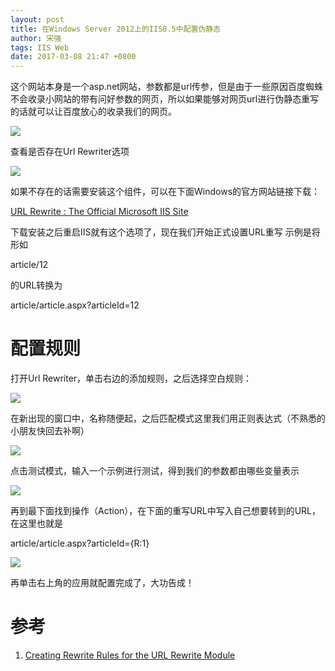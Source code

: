 ```yaml
---
layout: post
title: 在Windows Server 2012上的IIS8.5中配置伪静态
author: 宋强
tags: IIS Web
date: 2017-03-08 21:47 +0800
---
```


这个网站本身是一个asp.net网站，参数都是url传参，但是由于一些原因百度蜘蛛不会收录小网站的带有问好参数的网页，所以如果能够对网页url进行伪静态重写的话就可以让百度放心的收录我们的网页。

![](../../../images/URL&#32;Rewrite/Server.jpg)

查看是否存在Url Rewriter选项

![](../../../images/URL&#32;Rewrite/Rewrite&#32;Icon.jpg)

如果不存在的话需要安装这个组件，可以在下面Windows的官方网站链接下载：

[URL Rewrite : The Official Microsoft IIS Site](https://www.microsoft.com/web/handlers/webpi.ashx/getinstaller/urlrewrite2.appids)

下载安装之后重启IIS就有这个选项了，现在我们开始正式设置URL重写
示例是将形如

article/12

的URL转换为

article/article.aspx?articleId=12

# 配置规则
打开Url Rewriter，单击右边的添加规则，之后选择空白规则：

![](../../../images/URL&#32;Rewrite/Create&#32;rule.jpg)

在新出现的窗口中，名称随便起，之后匹配模式这里我们用正则表达式（不熟悉的小朋友快回去补啊）

![](../../../images/URL&#32;Rewrite/Edit&#32;rule.jpg)

点击测试模式，输入一个示例进行测试，得到我们的参数都由哪些变量表示

![](../../../images/URL&#32;Rewrite/Regex.jpg)

再到最下面找到操作（Action），在下面的重写URL中写入自己想要转到的URL，在这里也就是

article/article.aspx?articleId={R:1}

![](../../../images/URL&#32;Rewrite/Regex&#32;target.jpg)

再单击右上角的应用就配置完成了，大功告成！

# 参考
1. [Creating Rewrite Rules for the URL Rewrite Module](https://www.iis.net/learn/extensions/url-rewrite-module/creating-rewrite-rules-for-the-url-rewrite-module)
